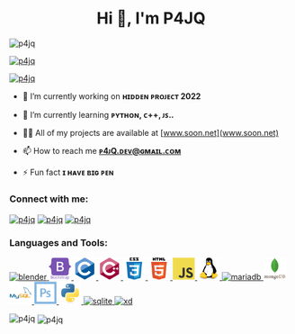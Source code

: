 <h1 align="center">Hi 👋, I'm P4JQ</h1>
<p align="left"> <img src="https://komarev.com/ghpvc/?username=p4jq&label=Views&color=ff0000&style=flat-square" alt="p4jq" /> </p>

<p align="left"> <a href="https://github.com/ryo-ma/github-profile-trophy"><img src="https://github-profile-trophy.vercel.app/?username=p4jq" alt="p4jq" /></a> </p>

<p align="left"> <a href="https://twitter.com/p4jq" target="blank"><img src="https://img.shields.io/twitter/follow/p4jq?logo=twitter&style=for-the-badge" alt="p4jq" /></a> </p>

- 🔭 I’m currently working on **ʜɪᴅᴅᴇɴ ᴘʀᴏᴊᴇᴄᴛ 2022**

- 🌱 I’m currently learning **ᴘʏᴛʜᴏɴ, ᴄ++, ᴊꜱ..**

- 👨‍💻 All of my projects are available at [www.soon.net](www.soon.net)

- 📫 How to reach me **ᴘ4ᴊQ.ᴅᴇᴠ@ɢᴍᴀɪʟ.ᴄᴏᴍ**

- ⚡ Fun fact **ɪ ʜᴀᴠᴇ ʙɪɢ ᴘᴇɴ**

<h3 align="left">Connect with me:</h3>
<p align="left">
<a href="https://twitter.com/p4jq" target="blank"><img align="center" src="https://raw.githubusercontent.com/rahuldkjain/github-profile-readme-generator/master/src/images/icons/Social/twitter.svg" alt="p4jq" height="30" width="40" /></a>
<a href="https://instagram.com/p4jq" target="blank"><img align="center" src="https://raw.githubusercontent.com/rahuldkjain/github-profile-readme-generator/master/src/images/icons/Social/instagram.svg" alt="p4jq" height="30" width="40" /></a>
<a href="https://www.youtube.com/c/p4jq" target="blank"><img align="center" src="https://raw.githubusercontent.com/rahuldkjain/github-profile-readme-generator/master/src/images/icons/Social/youtube.svg" alt="p4jq" height="30" width="40" /></a>
</p>

<h3 align="left">Languages and Tools:</h3>
<p align="left"> <a href="https://www.blender.org/" target="_blank" rel="noreferrer"> <img src="https://download.blender.org/branding/community/blender_community_badge_white.svg" alt="blender" width="40" height="40"/> </a> <a href="https://getbootstrap.com" target="_blank" rel="noreferrer"> <img src="https://raw.githubusercontent.com/devicons/devicon/master/icons/bootstrap/bootstrap-plain-wordmark.svg" alt="bootstrap" width="40" height="40"/> </a> <a href="https://www.cprogramming.com/" target="_blank" rel="noreferrer"> <img src="https://raw.githubusercontent.com/devicons/devicon/master/icons/c/c-original.svg" alt="c" width="40" height="40"/> </a> <a href="https://www.w3schools.com/cpp/" target="_blank" rel="noreferrer"> <img src="https://raw.githubusercontent.com/devicons/devicon/master/icons/cplusplus/cplusplus-original.svg" alt="cplusplus" width="40" height="40"/> </a> <a href="https://www.w3schools.com/css/" target="_blank" rel="noreferrer"> <img src="https://raw.githubusercontent.com/devicons/devicon/master/icons/css3/css3-original-wordmark.svg" alt="css3" width="40" height="40"/> </a> <a href="https://www.w3.org/html/" target="_blank" rel="noreferrer"> <img src="https://raw.githubusercontent.com/devicons/devicon/master/icons/html5/html5-original-wordmark.svg" alt="html5" width="40" height="40"/> </a> <a href="https://developer.mozilla.org/en-US/docs/Web/JavaScript" target="_blank" rel="noreferrer"> <img src="https://raw.githubusercontent.com/devicons/devicon/master/icons/javascript/javascript-original.svg" alt="javascript" width="40" height="40"/> </a> <a href="https://www.linux.org/" target="_blank" rel="noreferrer"> <img src="https://raw.githubusercontent.com/devicons/devicon/master/icons/linux/linux-original.svg" alt="linux" width="40" height="40"/> </a> <a href="https://mariadb.org/" target="_blank" rel="noreferrer"> <img src="https://www.vectorlogo.zone/logos/mariadb/mariadb-icon.svg" alt="mariadb" width="40" height="40"/> </a> <a href="https://www.mongodb.com/" target="_blank" rel="noreferrer"> <img src="https://raw.githubusercontent.com/devicons/devicon/master/icons/mongodb/mongodb-original-wordmark.svg" alt="mongodb" width="40" height="40"/> </a> <a href="https://www.mysql.com/" target="_blank" rel="noreferrer"> <img src="https://raw.githubusercontent.com/devicons/devicon/master/icons/mysql/mysql-original-wordmark.svg" alt="mysql" width="40" height="40"/> </a> <a href="https://www.photoshop.com/en" target="_blank" rel="noreferrer"> <img src="https://raw.githubusercontent.com/devicons/devicon/master/icons/photoshop/photoshop-line.svg" alt="photoshop" width="40" height="40"/> </a> <a href="https://www.python.org" target="_blank" rel="noreferrer"> <img src="https://raw.githubusercontent.com/devicons/devicon/master/icons/python/python-original.svg" alt="python" width="40" height="40"/> </a> <a href="https://www.sqlite.org/" target="_blank" rel="noreferrer"> <img src="https://www.vectorlogo.zone/logos/sqlite/sqlite-icon.svg" alt="sqlite" width="40" height="40"/> </a> <a href="https://www.adobe.com/products/xd.html" target="_blank" rel="noreferrer"> <img src="https://cdn.worldvectorlogo.com/logos/adobe-xd.svg" alt="xd" width="40" height="40"/> </a> </p>

<p><img align="left" src="https://github-readme-stats.vercel.app/api/top-langs?username=p4jq&show_icons=true&theme=tokyonight&title_color=ff0000&text_color=ff0000&hide_border=true&locale=en&layout=compact" alt="p4jq" /></p>

<p>&nbsp;<img align="center" src="https://github-readme-stats.vercel.app/api?username=p4jq&show_icons=true&theme=tokyonight&title_color=ff0000&text_color=ff0000&bg_color=000000&hide_border=true&locale=en" alt="p4jq" /></p>

